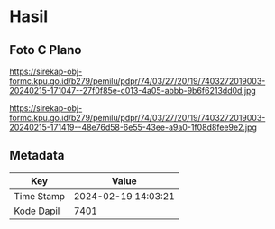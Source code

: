 # Hasil

## Foto C Plano

https://sirekap-obj-formc.kpu.go.id/b279/pemilu/pdpr/74/03/27/20/19/7403272019003-20240215-171047--27f0f85e-c013-4a05-abbb-9b6f6213dd0d.jpg

https://sirekap-obj-formc.kpu.go.id/b279/pemilu/pdpr/74/03/27/20/19/7403272019003-20240215-171419--48e76d58-6e55-43ee-a9a0-1f08d8fee9e2.jpg


## Metadata

| Key        | Value               |
| ---------- | ------------------- |
| Time Stamp | 2024-02-19 14:03:21 |
| Kode Dapil | 7401                |



